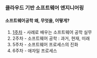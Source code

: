 ### 클라우드 기반 소프트웨어 엔지니어링

#### 소프트웨어공학 왜, 무엇을, 어떻게?



1. [1주차](https://github.com/SJ12896/TIL/blob/master/online_courses/se/1.md) - 사례로 배우는 소프트웨어 공학 실무
2. 2주차 - 소프트웨어 공학 : 과거, 현재, 미래
3. 5주차 - 소프트웨어 프로세스의 진화
4. 6주차 - 애자일 프로세스